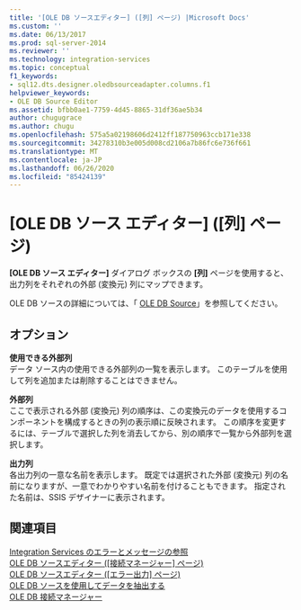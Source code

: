 ```yaml
---
title: '[OLE DB ソースエディター] ([列] ページ) |Microsoft Docs'
ms.custom: ''
ms.date: 06/13/2017
ms.prod: sql-server-2014
ms.reviewer: ''
ms.technology: integration-services
ms.topic: conceptual
f1_keywords:
- sql12.dts.designer.oledbsourceadapter.columns.f1
helpviewer_keywords:
- OLE DB Source Editor
ms.assetid: bfbb0ae1-7759-4d45-8865-31df36ae5b34
author: chugugrace
ms.author: chugu
ms.openlocfilehash: 575a5a02198606d2412ff187750963ccb171e338
ms.sourcegitcommit: 34278310b3e005d008cd2106a7b86fc6e736f661
ms.translationtype: MT
ms.contentlocale: ja-JP
ms.lasthandoff: 06/26/2020
ms.locfileid: "85424139"
---
```

# <a name="ole-db-source-editor-columns-page"></a>[OLE DB ソース エディター] ([列] ページ)
  **[OLE DB ソース エディター]** ダイアログ ボックスの **[列]** ページを使用すると、出力列をそれぞれの外部 (変換元) 列にマップできます。  
  
 OLE DB ソースの詳細については、「 [OLE DB Source](data-flow/ole-db-source.md)」を参照してください。  
  
## <a name="options"></a>オプション  
 **使用できる外部列**  
 データ ソース内の使用できる外部列の一覧を表示します。 このテーブルを使用して列を追加または削除することはできません。  
  
 **外部列**  
 ここで表示される外部 (変換元) 列の順序は、この変換元のデータを使用するコンポーネントを構成するときの列の表示順に反映されます。 この順序を変更するには、テーブルで選択した列を消去してから、別の順序で一覧から外部列を選択します。  
  
 **出力列**  
 各出力列の一意な名前を表示します。 既定では選択された外部 (変換元) 列の名前になりますが、一意でわかりやすい名前を付けることもできます。 指定された名前は、SSIS デザイナーに表示されます。  
  
## <a name="see-also"></a>関連項目  
 [Integration Services のエラーとメッセージの参照](../../2014/integration-services/integration-services-error-and-message-reference.md)   
 [OLE DB ソースエディター &#40;[接続マネージャー] ページ&#41;](../../2014/integration-services/ole-db-source-editor-connection-manager-page.md)   
 [OLE DB ソースエディター &#40;[エラー出力] ページ&#41;](../../2014/integration-services/ole-db-source-editor-error-output-page.md)   
 [OLE DB ソースを使用してデータを抽出する](data-flow/extract-data-by-using-the-ole-db-source.md)   
 [OLE DB 接続マネージャー](connection-manager/ole-db-connection-manager.md)  
  
  
